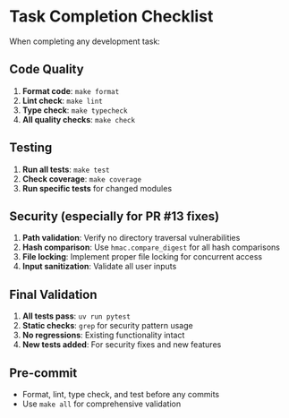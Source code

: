 # Task Completion Checklist

When completing any development task:

## Code Quality
1. **Format code**: `make format`
2. **Lint check**: `make lint` 
3. **Type check**: `make typecheck`
4. **All quality checks**: `make check`

## Testing
1. **Run all tests**: `make test`
2. **Check coverage**: `make coverage`
3. **Run specific tests** for changed modules

## Security (especially for PR #13 fixes)
1. **Path validation**: Verify no directory traversal vulnerabilities
2. **Hash comparison**: Use `hmac.compare_digest` for all hash comparisons
3. **File locking**: Implement proper file locking for concurrent access
4. **Input sanitization**: Validate all user inputs

## Final Validation
1. **All tests pass**: `uv run pytest`
2. **Static checks**: `grep` for security pattern usage
3. **No regressions**: Existing functionality intact
4. **New tests added**: For security fixes and new features

## Pre-commit
- Format, lint, type check, and test before any commits
- Use `make all` for comprehensive validation